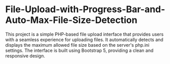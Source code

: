 # File-Upload-with-Progress-Bar-and-Auto-Max-File-Size-Detection
This project is a simple PHP-based file upload interface that provides users with a seamless experience for uploading files. It automatically detects and displays the maximum allowed file size based on the server's php.ini settings. The interface is built using Bootstrap 5, providing a clean and responsive design.
